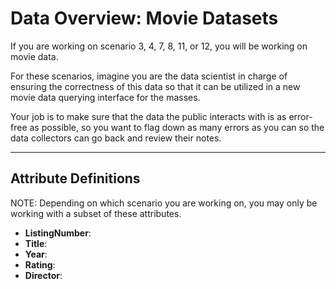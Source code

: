# Data Overview: Movie Datasets

If you are working on scenario 3, 4, 7, 8, 11, or 12, you will be working on movie data.

For these scenarios, imagine you are the data scientist in charge of ensuring the correctness of this data so that it can be utilized in a new movie data querying interface for the masses. 

Your job is to make sure that the data the public interacts with is as error-free as possible, so you want to flag down as many errors as you can so the data collectors can go back and review their notes.

---

## **Attribute Definitions**
NOTE: Depending on which scenario you are working on, you may only be working with a subset of these attributes.
- **ListingNumber**: 
- **Title**:
- **Year**:
- **Rating**:
- **Director**: